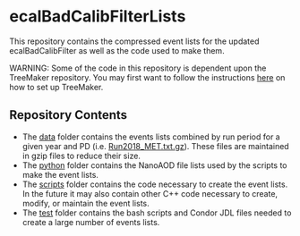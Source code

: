 # ecalBadCalibFilterLists
This repository contains the compressed event lists for the updated ecalBadCalibFilter as well as the code used to make them.

WARNING: Some of the code in this repository is dependent upon the TreeMaker repository. You may first want to follow the instructions [here](https://github.com/TreeMaker/TreeMaker) on how to set up TreeMaker.

## Repository Contents
* The [data](data) folder contains the events lists combined by run period for a given year and PD (i.e. [Run2018_MET.txt.gz](data/Run2018_MET.txt.gz)). These files are maintained in gzip files to reduce their size.
* The [python](python) folder contains the NanoAOD file lists used by the scripts to make the event lists.
* The [scripts](scripts) folder contains the code necessary to create the event lists. In the future it may also contain other C++ code necessary to create, modify, or maintain the event lists.
* The [test](test) folder contains the bash scripts and Condor JDL files needed to create a large number of events lists.
